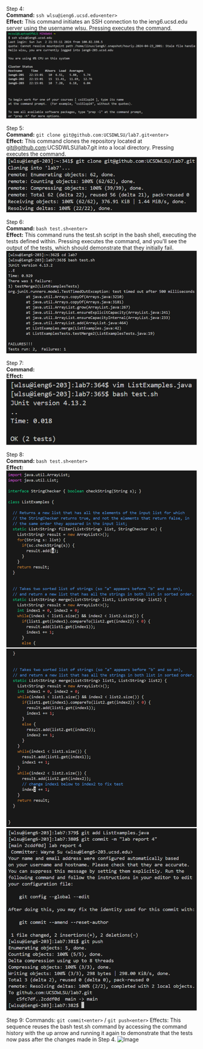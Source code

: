 Step 4:
<br>**Command:** `ssh wlsu@ieng6.ucsd.edu<enter>`
<br>**Effect:** This command initiates an SSH connection to the ieng6.ucsd.edu server using the username wlsu. Pressing <enter> executes the command.
![Image](lab4pic1.png)

Step 5:
<br>**Command:** `git clone git@github.com:UCSDWLSU/lab7.git<enter>`
<br>**Effect:** This command clones the repository located at git@github.com:UCSDWLSU/lab7.git into a local directory. Pressing <enter> executes the command.
![Image](lab4pic2.png)

Step 6:
<br>**Command:** `bash test.sh<enter>`
<br>**Effect:** This command runs the test.sh script in the bash shell, executing the tests defined within. Pressing <enter> executes the command, and you'll see the output of the tests, which should demonstrate that they initially fail.
![Image](lab4pic3.png)

Step 7:
<br>**Command:** 
<br>**Effect:** 
![Image](lab4pic4.png)

Step 8:
<br>**Command:** `bash test.sh<enter>`
<br>**Effect:** 
![Image](lab4pic5.png)
![Image](lab4pic6.png)
![Image](lab4pic7.png)

Step 9:
Commands: `git commit<enter>` / `git push<enter>`
Effects: This sequence reuses the bash test.sh command by accessing the command history with the up arrow and running it again to demonstrate that the tests now pass after the changes made in Step 4.
![Image](lab4pic8.png)
